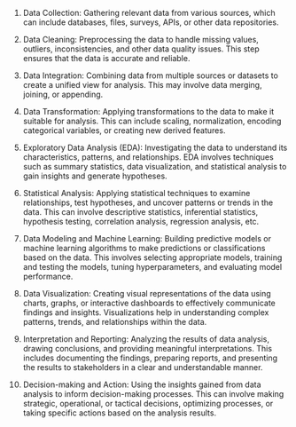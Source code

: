

1. Data Collection: Gathering relevant data from various sources, which can include databases, files, surveys, APIs, or other data repositories.

2. Data Cleaning: Preprocessing the data to handle missing values, outliers, inconsistencies, and other data quality issues. This step ensures that the data is accurate and reliable.

3. Data Integration: Combining data from multiple sources or datasets to create a unified view for analysis. This may involve data merging, joining, or appending.

4. Data Transformation: Applying transformations to the data to make it suitable for analysis. This can include scaling, normalization, encoding categorical variables, or creating new derived features.

5. Exploratory Data Analysis (EDA): Investigating the data to understand its characteristics, patterns, and relationships. EDA involves techniques such as summary statistics, data visualization, and statistical analysis to gain insights and generate hypotheses.

6. Statistical Analysis: Applying statistical techniques to examine relationships, test hypotheses, and uncover patterns or trends in the data. This can involve descriptive statistics, inferential statistics, hypothesis testing, correlation analysis, regression analysis, etc.

7. Data Modeling and Machine Learning: Building predictive models or machine learning algorithms to make predictions or classifications based on the data. This involves selecting appropriate models, training and testing the models, tuning hyperparameters, and evaluating model performance.

8. Data Visualization: Creating visual representations of the data using charts, graphs, or interactive dashboards to effectively communicate findings and insights. Visualizations help in understanding complex patterns, trends, and relationships within the data.

9. Interpretation and Reporting: Analyzing the results of data analysis, drawing conclusions, and providing meaningful interpretations. This includes documenting the findings, preparing reports, and presenting the results to stakeholders in a clear and understandable manner.

10. Decision-making and Action: Using the insights gained from data analysis to inform decision-making processes. This can involve making strategic, operational, or tactical decisions, optimizing processes, or taking specific actions based on the analysis results.
